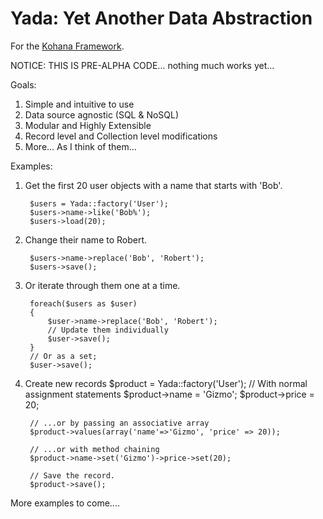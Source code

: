 # Yada: Yet Another Data Abstraction

For the [Kohana Framework](http://kohanaframework.org/).

NOTICE: THIS IS PRE-ALPHA CODE... nothing much works yet...

Goals:

1. Simple and intuitive to use
2. Data source agnostic (SQL & NoSQL) 
3. Modular and Highly Extensible
4. Record level and Collection level modifications
5. More... As I think of them...

Examples:

1. Get the first 20 user objects with a name that starts with 'Bob'.

		$users = Yada::factory('User');
		$users->name->like('Bob%');
		$users->load(20);

2. Change their name to Robert.

		$users->name->replace('Bob', 'Robert');
		$users->save();
	
3. Or iterate through them one at a time.

		foreach($users as $user)
		{
			$user->name->replace('Bob', 'Robert');
			// Update them individually
			$user->save();
		}
		// Or as a set;
		$user->save();
		
4. Create new records
		$product = Yada::factory('User');
		// With normal assignment statements
		$product->name = 'Gizmo';
		$product->price = 20;
		
		// ...or by passing an associative array
		$product->values(array('name'=>'Gizmo', 'price' => 20));
		
		// ...or with method chaining
		$product->name->set('Gizmo')->price->set(20);
		
		// Save the record.
		$product->save();
		
More examples to come....